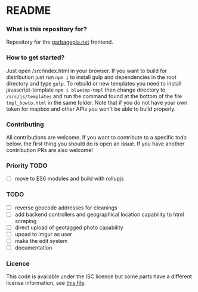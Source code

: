 # README #

### What is this repository for?
Repository for the [garbagepla.net](https://garbagepla.net) frontend.

### How to get started?
Just open /src/index.html in your browser. If you want to build for distribution just run `npm i` to install gulp and dependencies in the root directory and type `gulp`.
To rebuild or new templates you need to install javascript-template `npm i blueimp-tmpl` then change directory to `/src/js/templates` and run the command found at the bottom of the file `tmpl_howto.html` in the same folder.
Note that if you do not have your own token for mapbox and other APIs you won't be able to build properly.

### Contributing
All contributions are welcome. If you want to contribute to a specific todo below, the first thing you should do is open an issue. If you have another contribution PRs are also welcome!

### Priority TODO
- [ ] move to ES6 modules and build with rollupjs

### TODO
- [ ] reverse geocode addresses for cleanings
- [ ] add backend controllers and geographical location capability to html scraping
- [ ] direct upload of geotagged photo capability
- [ ] upoad to imgur as user
- [ ] make the edit system
- [ ] documentation

### Licence
This code is available under the ISC licence but some parts have a different license information, see [this file](https://github.com/garbageplanet/web-ui/blob/dev/license.md).